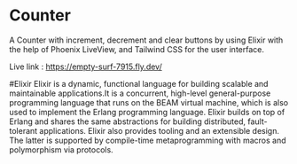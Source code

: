 # Counter
  A Counter with increment, decrement and clear buttons by using Elixir with the help of Phoenix LiveView, and Tailwind CSS for the user interface.
  
   Live link : https://empty-surf-7915.fly.dev/
   
#Elixir
Elixir is a dynamic, functional language for building scalable and maintainable applications.It is a concurrent, high-level general-purpose programming language that runs on the BEAM virtual machine, which is also used to implement the Erlang programming language. Elixir builds on top of Erlang and shares the same abstractions for building distributed, fault-tolerant applications. Elixir also provides tooling and an extensible design. The latter is supported by compile-time metaprogramming with macros and polymorphism via protocols.
